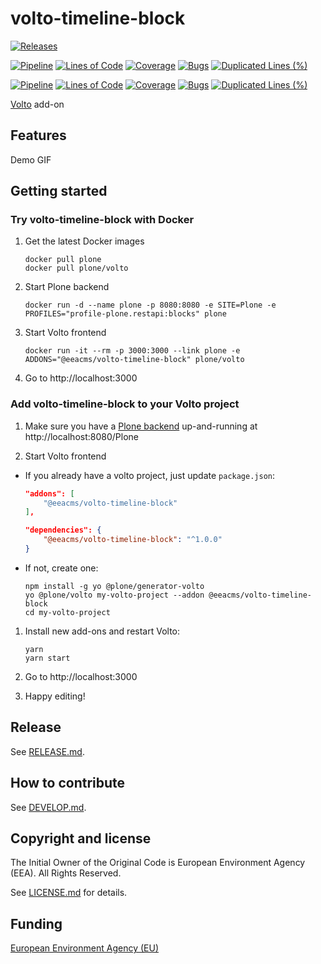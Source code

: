 # volto-timeline-block

[![Releases](https://img.shields.io/github/v/release/eea/volto-timeline-block)](https://github.com/eea/volto-timeline-block/releases)

[![Pipeline](https://ci.eionet.europa.eu/buildStatus/icon?job=volto-addons%2Fvolto-timeline-block%2Fmaster&subject=master)](https://ci.eionet.europa.eu/view/Github/job/volto-addons/job/volto-timeline-block/job/master/display/redirect)
[![Lines of Code](https://sonarqube.eea.europa.eu/api/project_badges/measure?project=volto-timeline-block-master&metric=ncloc)](https://sonarqube.eea.europa.eu/dashboard?id=volto-timeline-block-master)
[![Coverage](https://sonarqube.eea.europa.eu/api/project_badges/measure?project=volto-timeline-block-master&metric=coverage)](https://sonarqube.eea.europa.eu/dashboard?id=volto-timeline-block-master)
[![Bugs](https://sonarqube.eea.europa.eu/api/project_badges/measure?project=volto-timeline-block-master&metric=bugs)](https://sonarqube.eea.europa.eu/dashboard?id=volto-timeline-block-master)
[![Duplicated Lines (%)](https://sonarqube.eea.europa.eu/api/project_badges/measure?project=volto-timeline-block-master&metric=duplicated_lines_density)](https://sonarqube.eea.europa.eu/dashboard?id=volto-timeline-block-master)

[![Pipeline](https://ci.eionet.europa.eu/buildStatus/icon?job=volto-addons%2Fvolto-timeline-block%2Fdevelop&subject=develop)](https://ci.eionet.europa.eu/view/Github/job/volto-addons/job/volto-timeline-block/job/develop/display/redirect)
[![Lines of Code](https://sonarqube.eea.europa.eu/api/project_badges/measure?project=volto-timeline-block-develop&metric=ncloc)](https://sonarqube.eea.europa.eu/dashboard?id=volto-timeline-block-develop)
[![Coverage](https://sonarqube.eea.europa.eu/api/project_badges/measure?project=volto-timeline-block-develop&metric=coverage)](https://sonarqube.eea.europa.eu/dashboard?id=volto-timeline-block-develop)
[![Bugs](https://sonarqube.eea.europa.eu/api/project_badges/measure?project=volto-timeline-block-develop&metric=bugs)](https://sonarqube.eea.europa.eu/dashboard?id=volto-timeline-block-develop)
[![Duplicated Lines (%)](https://sonarqube.eea.europa.eu/api/project_badges/measure?project=volto-timeline-block-develop&metric=duplicated_lines_density)](https://sonarqube.eea.europa.eu/dashboard?id=volto-timeline-block-develop)


[Volto](https://github.com/plone/volto) add-on

## Features

Demo GIF

## Getting started

### Try volto-timeline-block with Docker

1. Get the latest Docker images

   ```
   docker pull plone
   docker pull plone/volto
   ```

1. Start Plone backend
   ```
   docker run -d --name plone -p 8080:8080 -e SITE=Plone -e PROFILES="profile-plone.restapi:blocks" plone
   ```

1. Start Volto frontend

   ```
   docker run -it --rm -p 3000:3000 --link plone -e ADDONS="@eeacms/volto-timeline-block" plone/volto
   ```

1. Go to http://localhost:3000

### Add volto-timeline-block to your Volto project

1. Make sure you have a [Plone backend](https://plone.org/download) up-and-running at http://localhost:8080/Plone

1. Start Volto frontend

* If you already have a volto project, just update `package.json`:

   ```JSON
   "addons": [
       "@eeacms/volto-timeline-block"
   ],

   "dependencies": {
       "@eeacms/volto-timeline-block": "^1.0.0"
   }
   ```

* If not, create one:

   ```
   npm install -g yo @plone/generator-volto
   yo @plone/volto my-volto-project --addon @eeacms/volto-timeline-block
   cd my-volto-project
   ```

1. Install new add-ons and restart Volto:

   ```
   yarn
   yarn start
   ```

1. Go to http://localhost:3000

1. Happy editing!

## Release

See [RELEASE.md](https://github.com/eea/volto-timeline-block/blob/master/RELEASE.md).

## How to contribute

See [DEVELOP.md](https://github.com/eea/volto-timeline-block/blob/master/DEVELOP.md).

## Copyright and license

The Initial Owner of the Original Code is European Environment Agency (EEA).
All Rights Reserved.

See [LICENSE.md](https://github.com/eea/volto-timeline-block/blob/master/LICENSE.md) for details.

## Funding

[European Environment Agency (EU)](http://eea.europa.eu)

